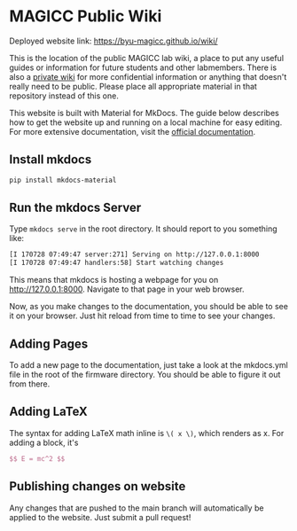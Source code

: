 # MAGICC Public Wiki

Deployed website link: https://byu-magicc.github.io/wiki/

This is the location of the public MAGICC lab wiki, a place to put any useful guides or information for future students and other labmembers. 
There is also a [private wiki](https://github.com/byu-magicc/wiki-private) for more confidential information or anything that doesn't really need to be public.
Please place all appropriate material in that repository instead of this one.

This website is built with Material for MkDocs. The guide below describes how to get the website up and running on a local machine for easy editing. For more extensive documentation, visit the [official documentation](https://squidfunk.github.io/mkdocs-material/).

## Install mkdocs

``` bash
pip install mkdocs-material
```

## Run the mkdocs Server

Type `mkdocs serve` in the root directory. It should report to you something like:

``` bash
[I 170728 07:49:47 server:271] Serving on http://127.0.0.1:8000
[I 170728 07:49:47 handlers:58] Start watching changes
```

This means that mkdocs is hosting a webpage for you on http://127.0.0.1:8000. Navigate to that page in your web browser.

Now, as you make changes to the documentation, you should be able to see it on your browser. Just hit reload from time to time to see your changes.

## Adding Pages
To add a new page to the documentation, just take a look at the mkdocs.yml file in the root of the firmware directory. You should be able to figure it out from there.

## Adding LaTeX
The syntax for adding LaTeX math inline is `\( x \)`, which renders as x. For adding a block, it's

``` latex
$$ E = mc^2 $$
```

## Publishing changes on website

Any changes that are pushed to the main branch will automatically be applied to the website. Just submit a pull request!

